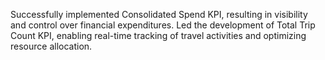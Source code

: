 Successfully implemented Consolidated Spend KPI, resulting in visibility and control over financial expenditures.
Led the development of Total Trip Count KPI, enabling real-time tracking of travel activities and optimizing resource allocation.
